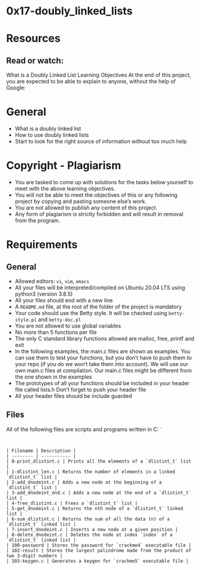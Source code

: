 # 0x17-doubly_linked_lists

# Resources
## Read or watch:

What is a Doubly Linked List
Learning Objectives
At the end of this project, you are expected to be able to explain to anyone, without the help of Google:

# General

- What is a doubly linked list
- How to use doubly linked lists
- Start to look for the right source of information without too much help

# Copyright - Plagiarism

- You are tasked to come up with solutions for the tasks below yourself to meet with the above learning objectives.
- You will not be able to meet the objectives of this or any following project by copying and pasting someone else’s work.
- You are not allowed to publish any content of this project.
- Any form of plagiarism is strictly forbidden and will result in removal from the program.

# Requirements
## General

- Allowed editors: `vi`, `vim`, `emacs`
- All your files will be interpreted/compiled on Ubuntu 20.04 LTS using python3 (version 3.8.5)
- All your files should end with a new line
- A `README.md` file, at the root of the folder of the project is mandatory
- Your code should use the Betty style. It will be checked using `betty-style.pl` and `betty-doc.pl`
- You are not allowed to use global variables
- No more than 5 functions per file
- The only C standard library functions allowed are malloc, free, printf and exit
- In the following examples, the main.c files are shown as examples. You can use them to test your functions, but you don’t have to push them to your repo (if you do we won’t take them into account). We will use our own main.c files at compilation. Our main.c files might be different from the one shown in the examples
- The prototypes of all your functions should be included in your header file called lists.h
Don’t forget to push your header file
- All your header files should be include guarded

## Files
All of the following files are scripts and programs written in C:
`
```


| Filename | Description |
| -------- | ----------- |
| 0-print_dlistint.c | Prints all the elements of a `dlistint_t` list |
| 1-dlistint_len.c | Returns the number of elements in a linked `dlistint_t` list |
| 2-add_dnodeint.c | Adds a new node at the beginning of a `dlistint_t` list |
| 3-add_dnodeint_end.c | Adds a new node at the end of a `dlistint_t` list |
| 4-free_dlistint.c | Frees a `dlistint_t` list |
| 5-get_dnodeint.c | Returns the nth node of a `dlistint_t` linked list |
| 6-sum_dlistint.c | Returns the sum of all the data (n) of a `dlistint_t` linked list |
| 7-insert_dnodeint.c | Inserts a new node at a given position |
| 8-delete_dnodeint.c | Deletes the node at index `index` of a `dlistint_t` linked list |
| 100-password | Stores the password for `crackme4` executable file |
| 102-result | Stores the largest palindrome made from the product of two 3-digit numbers |
| 103-keygen.c | Generates a keygen for `crackme5` executable file |


```
